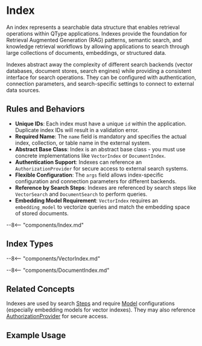 # Index

An index represents a searchable data structure that enables retrieval operations within QType applications. Indexes provide the foundation for Retrieval Augmented Generation (RAG) patterns, semantic search, and knowledge retrieval workflows by allowing applications to search through large collections of documents, embeddings, or structured data.

Indexes abstract away the complexity of different search backends (vector databases, document stores, search engines) while providing a consistent interface for search operations. They can be configured with authentication, connection parameters, and search-specific settings to connect to external data sources.

## Rules and Behaviors

- **Unique IDs**: Each index must have a unique `id` within the application. Duplicate index IDs will result in a validation error.
- **Required Name**: The `name` field is mandatory and specifies the actual index, collection, or table name in the external system.
- **Abstract Base Class**: Index is an abstract base class - you must use concrete implementations like `VectorIndex` or `DocumentIndex`.
- **Authentication Support**: Indexes can reference an `AuthorizationProvider` for secure access to external search systems.
- **Flexible Configuration**: The `args` field allows index-specific configuration and connection parameters for different backends.
- **Reference by Search Steps**: Indexes are referenced by search steps like `VectorSearch` and `DocumentSearch` to perform queries.
- **Embedding Model Requirement**: `VectorIndex` requires an `embedding_model` to vectorize queries and match the embedding space of stored documents.

--8<-- "components/Index.md"

## Index Types

--8<-- "components/VectorIndex.md"

--8<-- "components/DocumentIndex.md"

## Related Concepts

Indexes are used by search [Steps](Steps/index.md) and require [Model](model.md) configurations (especially embedding models for vector indexes). They may also reference [AuthorizationProvider](authorization-provider.md) for secure access.

## Example Usage
